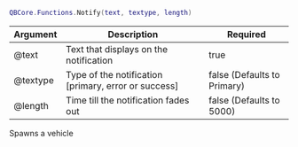 ```lua
QBCore.Functions.Notify(text, textype, length)
```


| Argument | Description | Required |
| ----------- | ----------- | ----------- |
| @text | Text that displays on the notification | true |
| @textype | Type of the notification [primary, error or success] | false (Defaults to Primary) |
| @length | Time till the notification fades out | false (Defaults to 5000) |

Spawns a vehicle